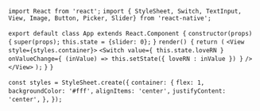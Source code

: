 `import React from 'react';`
`import { StyleSheet, Switch, TextInput, View, Image, Button, Picker, Slider} from 'react-native';`

`export default class App extends React.Component {`
  `constructor(props) {`
    `super(props);`
    `this.state = {slider: 0};`
  `}`
  `render() {`
    `return (`
      `<View style={styles.container}>`
        `<Switch value={ this.state.loveRN }`
         `onValueChange={ (inValue) => this.setState({ loveRN : inValue }) }`
        `/>`
      `</View>`
    `);`
  `}`
`}`

`const styles = StyleSheet.create({`
  `container: {`
    `flex: 1,`
    `backgroundColor: '#fff',`
    `alignItems: 'center',`
    `justifyContent: 'center',`
  `},`
`});`